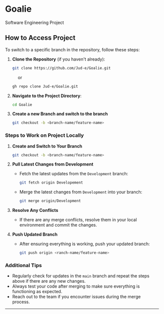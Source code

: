 # Goalie
Software Engineering Project


## How to Access Project

To switch to a specific branch in the repository, follow these steps:

1. **Clone the Repository** (if you haven't already):

   ```bash
   git clone https://github.com/Jud-e/Goalie.git
   ```
   &emsp; or

   ```bash
   gh repo clone Jud-e/Goalie.git
   ```

2. **Navigate to the Project Directory**:

   ```bash
   cd Goalie
   ```
3. **Create a new Branch and switch to the branch**
    ```bash
   git checkout -b <branch-name/feature-name>
   ```

### Steps to Work on Project Locally

1. **Create and Switch to Your Branch**
     ```bash
     git checkout -b <branch-name/feature-name>
     ```
2. **Pull Latest Changes from Development**
   - Fetch the latest updates from the `Development` branch:
     ```bash
     git fetch origin Developement
     ```
   - Merge the latest changes from `Development` into your branch:
     ```bash
     git merge origin/Development
     ```

3. **Resolve Any Conflicts**
   - If there are any merge conflicts, resolve them in your local environment and commit the changes.

4. **Push Updated Branch**
   - After ensuring everything is working, push your updated branch:
     ```bash
     git push origin <ranch-name/feature-name>
     ```

### Additional Tips
- Regularly check for updates in the `main` branch and repeat the steps above if there are any new changes.
- Always test your code after merging to make sure everything is functioning as expected.
- Reach out to the team if you encounter issues during the merge process.


---
